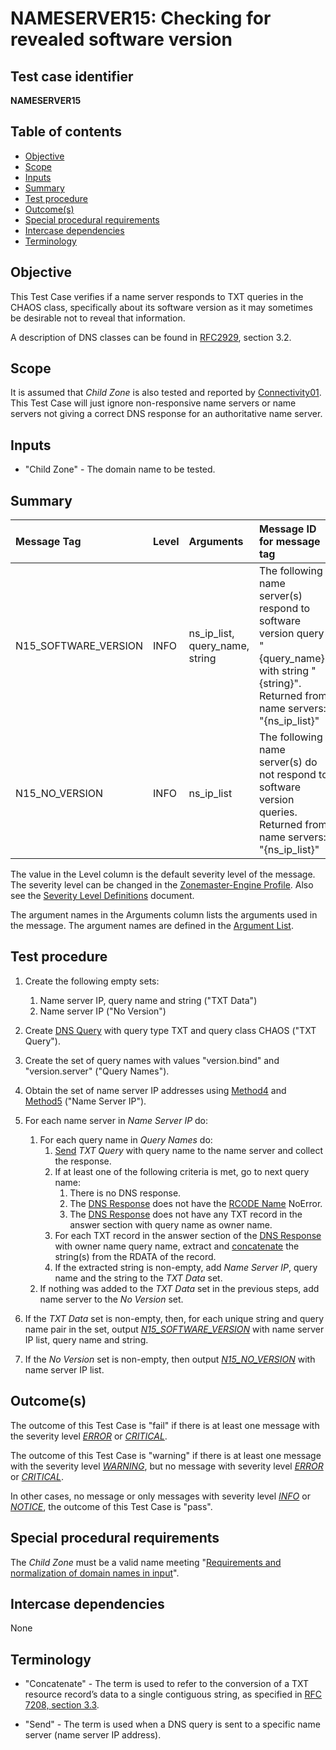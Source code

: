 # NAMESERVER15: Checking for revealed software version

## Test case identifier
**NAMESERVER15**

## Table of contents

* [Objective](#objective)
* [Scope](#scope)
* [Inputs](#inputs)
* [Summary](#summary)
* [Test procedure](#test-procedure)
* [Outcome(s)](#outcomes)
* [Special procedural requirements](#special-procedural-requirements)
* [Intercase dependencies](#intercase-dependencies)
* [Terminology](#terminology)

## Objective

This Test Case verifies if a name server responds to TXT queries in the CHAOS class, specifically
about its software version as it may sometimes be desirable not to reveal that information.

A description of DNS classes can be found in [RFC2929], section 3.2.

## Scope

It is assumed that *Child Zone* is also tested and reported by [Connectivity01].
This Test Case will just ignore non-responsive name servers or name servers not
giving a correct DNS response for an authoritative name server.

## Inputs

* "Child Zone" - The domain name to be tested.

## Summary

Message Tag                 | Level   | Arguments                      | Message ID for message tag
:---------------------------|:--------|:-------------------------------|:----------------------------------------------------------------------------------------------------------------------------
N15_SOFTWARE_VERSION        | INFO    | ns_ip_list, query_name, string | The following name server(s) respond to software version query "{query_name}" with string "{string}". Returned from name servers: "{ns_ip_list}"
N15_NO_VERSION              | INFO    | ns_ip_list                     | The following name server(s) do not respond to software version queries. Returned from name servers: "{ns_ip_list}"

The value in the Level column is the default severity level of the message. The
severity level can be changed in the [Zonemaster-Engine Profile]. Also see the
[Severity Level Definitions] document.

The argument names in the Arguments column lists the arguments used in the
message. The argument names are defined in the [Argument List].

## Test procedure

1. Create the following empty sets:
   1. Name server IP, query name and string ("TXT Data")
   2. Name server IP ("No Version")

2. Create [DNS Query] with query type TXT and query class CHAOS ("TXT Query").

3. Create the set of query names with values "version.bind"
   and "version.server" ("Query Names").

4. Obtain the set of name server IP addresses using [Method4] and
   [Method5] ("Name Server IP").

5. For each name server in *Name Server IP* do:
   1. For each query name in *Query Names* do:
      1. [Send] *TXT Query* with query name to
         the name server and collect the response.
      2. If at least one of the following criteria is met, go to next query name:
         1. There is no DNS response.
         2. The [DNS Response] does not have the [RCODE Name] NoError.
         3. The [DNS Response] does not have any TXT record in the
            answer section with query name as owner name.
      3. For each TXT record in the answer section of the [DNS Response]
         with owner name query name, extract and [concatenate] the string(s)
         from the RDATA of the record.
      4. If the extracted string is non-empty, add *Name Server IP*, query name
         and the string to the *TXT Data* set.
   2. If nothing was added to the *TXT Data* set in the previous steps,
      add name server to the *No Version* set.

6. If the *TXT Data* set is non-empty, then, for each unique
   string and query name pair in the set, output *[N15_SOFTWARE_VERSION]*
   with name server IP list, query name and string.

7. If the *No Version* set is non-empty, then output
   *[N15_NO_VERSION]* with name server IP list.

## Outcome(s)

The outcome of this Test Case is "fail" if there is at least one message
with the severity level *[ERROR]* or *[CRITICAL]*.

The outcome of this Test Case is "warning" if there is at least one message
with the severity level *[WARNING]*, but no message with severity level
*[ERROR]* or *[CRITICAL]*.

In other cases, no message or only messages with severity level
*[INFO]* or *[NOTICE]*, the outcome of this Test Case is "pass".

## Special procedural requirements

The *Child Zone* must be a valid name meeting
"[Requirements and normalization of domain names in input]".

## Intercase dependencies

None

## Terminology

* "Concatenate" - The term is used to refer to the conversion of a TXT
  resource record’s data to a single contiguous string, as specified in [RFC
  7208, section 3.3][RFC7208#3.3].

* "Send" - The term is used when a DNS query is sent to
  a specific name server (name server IP address).

[Argument List]:                                                https://github.com/zonemaster/zonemaster-engine/blob/master/docs/logentry_args.md
[Concatenate]:                                                  #terminology
[Connectivity01]:                                               ../Connectivity-TP/connectivity01.md
[CRITICAL]:                                                     ../SeverityLevelDefinitions.md#critical
[DEBUG]:                                                        ../SeverityLevelDefinitions.md#notice
[DNS Query and Response Defaults]:                              ../DNSQueryAndResponseDefaults.md
[DNS Query]:                                                    ../DNSQueryAndResponseDefaults.md#default-setting-in-dns-query
[DNS Response]:                                                 ../DNSQueryAndResponseDefaults.md#default-handling-of-a-dns-response
[ERROR]:                                                        ../SeverityLevelDefinitions.md#error
[INFO]:                                                         ../SeverityLevelDefinitions.md#info
[Message Tag Specification]:                                    ../../../../internal/templates/specifications/tests/MessageTagSpecification.md
[Method4]:                                                      ../Methods.md#method-4-obtain-glue-address-records-from-parent
[Method5]:                                                      ../Methods.md#method-5-obtain-the-name-server-address-records-from-child
[Methods]:                                                      ../Methods.md
[N15_NO_VERSION]:                                               #summary
[N15_SOFTWARE_VERSION]:                                         #summary
[NOTICE]:                                                       ../SeverityLevelDefinitions.md#notice
[RCODE Name]:                                                   https://www.iana.org/assignments/dns-parameters/dns-parameters.xhtml#dns-parameters-6
[Requirements and normalization of domain names in input]:      ../RequirementsAndNormalizationOfDomainNames.md
[RFC2929]:                                                      https://datatracker.ietf.org/doc/html/rfc2929#section-3.2
[RFC7208#3.3]:                                                  https://datatracker.ietf.org/doc/html/rfc7208#section-3.3
[Send]:                                                         #terminology
[Severity Level Definitions]:                                   ../SeverityLevelDefinitions.md
[Test Case Identifier Specification]:                           ../../../../internal/templates/specifications/tests/TestCaseIdentifierSpecification.md
[WARNING]:                                                      ../SeverityLevelDefinitions.md#warning
[Zonemaster-Engine Profile]:                                    ../../../configuration/profiles.md
